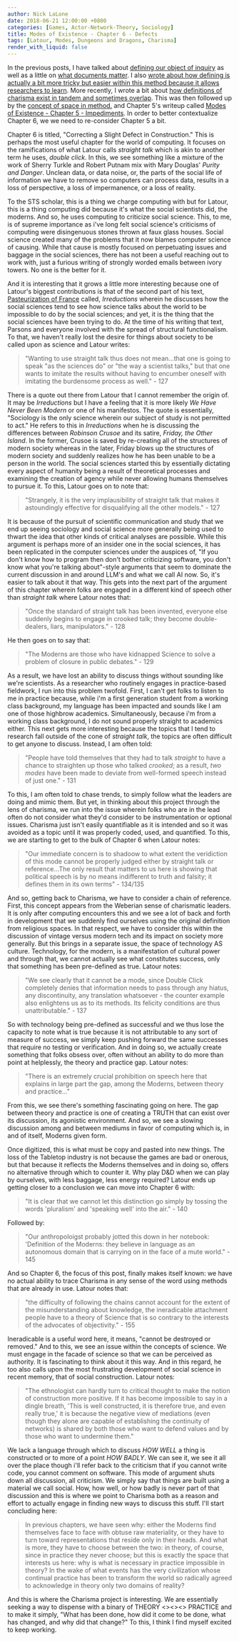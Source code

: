 ```yaml
---
author: Nick LaLone
date: 2018-06-21 12:00:00 +0800
categories: [Games, Actor-Network-Theory, Sociology]
title: Modes of Existence - Chapter 6 - Defects
tags: [Latour, Modes, Dungeons and Dragons, Charisma]
render_with_liquid: false
---
```


In the previous posts, I have talked about [defining our object of inquiry](https://nicklalone.com/2025/04/14/modes-defining-1) as well as a little on [what documents matter](https://nicklalone.com/2025/04/20/modes-docs-2). I also [wrote about how defining is actually a bit more tricky but easier within this method because it allows researchers to learn](https://nicklalone.com/2025/05/05/modes-learning). More recently, I wrote a bit about [how definitions of charisma exist in tandem and sometimes overlap](https://nicklalone.com/2025/05/30/modes-correspondence). This was then followed up by the [concept of space in method.](https://nicklalone.com/2025/06/21/making-room) and Chapter 5's writeup called [Modes of Existence - Chapter 5 - Impediments](https://nicklalone.com/2025/06/23/impediments). In order to better contextualize Chapter 6, we we need to re-consider Chapter 5 a bit.  

Chapter 6 is titled, "Correcting a Slight Defect in Construction." This is perhaps the most useful chapter for the world of computing. It focuses on the ramifications of what Latour calls *straight talk* which is akin to another term he uses, *double click*. In this, we see something like a mixture of the work of Sherry Turkle and Robert Putnam mix with Mary Douglas' *Purity and Danger*. Unclean data, or data noise, or, the parts of the social life of information we have to remove so computers can process data, results in a loss of perspective, a loss of impermanence, or a loss of reality. 

To the STS scholar, this is a thing we charge computing with but for Latour, this is a thing computing did because it's what the social scientists did, the moderns. And so, he uses computing to criticize social science. This, to me, is of supreme importance as i've long felt social science's criticisms of computing were disingenuous stones thrown at faux glass houses. Social science created many of the problems that it now blames computer science of causing. While that cause is mostly focused on perpetuating issues and baggage in the social sciences, there has not been a useful reaching out to work with, just a furious writing of strongly worded emails between ivory towers. No one is the better for it. 

And it is interesting that it grows a little more interesting because one of Latour's biggest contributions is that of the second part of his text, [Pasteurization of France](https://bookshop.org/p/books/the-pasteurization-of-france-bruno-latour/6693534?ean=9780674657618&next=t) called, *Irreductions* wherein he discusses how the social sciences tend to see how science talks about the world to be impossible to do by the social sciences; and yet, it is the thing that the social sciences have been trying to do. At the time of his writing that text, Parsons and everyone involved with the spread of structural functionalism. To that, we haven't really lost the desire for things about society to be called upon as science and Latour writes: 

> "Wanting to use straight talk thus does not mean...that one is going to speak "as the sciences do" or "the way a scientist talks," but that one wants to imitate the results without having to encumber oneself with imitating the burdensome process as well." - 127

There is a quote out there from Latour that I cannot remember the origin of. It may be *Irreductions* but I have a feeling that it is more likely *We Have Never Been Modern* or one of his manifestos. The quote is essentially, "Sociology is the only science wherein our subject of study is not permitted to act." He refers to this in *Irreductions* when he is discussing the differences between *Robinson Crusoe* and its satire, *Friday, the Other Island*. In the former, Crusoe is saved by re-creating all of the structures of modern society whereas in the later, Friday blows up the structures of modern society and suddenly realizes how he has been unable to be a person in the world. The social sciences started this by essentially dictating every aspect of humanity being a result of theoretical processes and examining the creation of agency while never allowing humans themselves to pursue it. To this, Latour goes on to note that: 

> "Strangely, it is the very implausibility of straight talk that makes it astoundingly effective for disqualifying all the other models." - 127

It is because of the pursuit of scientific communication and study that we end up seeing sociology and social science more generally being used to thwart the idea that other kinds of critical analyses are possible. While this argument is perhaps more of an insider one in the social sciences, it has been replicated in the computer sciences under the auspices of, "If you don't know how to program then don't bother criticizing software, you don't know what you're talking about"-style arguments that seem to dominate the current discussion in and around LLM's and what we call AI now. So, it's easier to talk about it that way. This gets into the next part of the argument of this chapter wherein folks are engaged in a different kind of speech other than *straight talk* where Latour notes that: 

> "Once the standard of straight talk has been invented, everyone else suddenly begins to engage in crooked talk; they become double-dealers, liars, manipulators." - 128

He then goes on to say that: 

> "The Moderns are those who have kidnapped Science to solve a problem of closure in public debates." - 129

As a result, we have lost an ability to discuss things without sounding like we're scientists. As a researcher who routinely engages in practice-based fieldwork, I run into this problem twofold. First, I can't get folks to listen to me in practice because, while i'm a first generation student from a working class background, my language has been impacted and sounds like I am one of those highbrow academics. Simultaneously, because i'm from a working class background, I do not sound properly straight to academics either. This next gets more interesting because the topics that I tend to research fall outside of the cone of *straight talk*, the topics are often difficult to get anyone to discuss. Instead, I am often told: 

> "People have told themselves that they had to talk *straight* to have a chance to straighten up those who talked *crooked*; as a result, *two modes* have been made to deviate from well-formed speech instead of just one." - 131

To this, I am often told to chase trends, to simply follow what the leaders are doing and mimic them. But yet, in thinking about this project through the lens of charisma, we run into the issue wherein folks who are in the lead often do not consider what they'd consider to be instrumentation or optional issues. Charisma just isn't easily quantifiable as it is intended and so it was avoided as a topic until it was properly coded, used, and quantified. To this, we are starting to get to the bulk of Chapter 6 when Latour notes: 

> "Our immediate concern is to shadoow to what extent the veridiction of this mode cannot be properly judged either by straight talk or reference...The only result that matters to us here is showing that political speech is by no means indifferent to truth and falsity; it defines them in its own terms" - 134/135

And so, getting back to Charisma, we have to consider a chain of reference. First, this concept appears from the Weberian sense of charismatic leaders. It is only after computing encounters this and we see a lot of back and forth in development that we suddenly find ourselves using the original definition from religious spaces. In that respect, we have to consider this within the discussion of vintage versus modern tech and its impact on society more generally. But this brings in a separate issue, the space of technology AS culture. Technology, for the modern, is a manifestation of cultural power and through that, we cannot actually see what constitutes success, only that something has been pre-defined as true. Latour notes: 

> "We see clearly that it cannot be a mode, since Double Click completely denies that information needs to pass through any hiatus, any discontinuity, any translation whatsoever - the counter example also enlightens us as to its methods. Its felicity conditions are thus unattributable." - 137

So with technology being pre-defined as successful and we thus lose the capacity to note what is true because it is not attributable to any sort of measure of success, we simply keep pushing forward the same successes that require no testing or verification. And in doing so, we actually create something that folks obsess over, often without an ability to do more than point at helplessly, the theory and practice gap. Latour notes: 

> "There is an extremely crucial prohibition on speech here that explains in large part the gap, among the Moderns, between theory and practice..." 

From this, we see there's something fascinating going on here. The gap between theory and practice is one of creating a TRUTH that can exist over its discussion, its agonistic environment. And so, we see a slowing discussion among and between mediums in favor of computing which is, in and of itself, Moderns given form. 

Once digitized, this is what must be copy and pasted into new things. The loss of the Tabletop industry is not because the games are bad or onerous, but that because it reflects the Moderns themselves and in doing so, offers no alternative through which to counter it. Why play D&D when we can play by ourselves, with less baggage, less energy required? Latour ends up getting closer to a conclusion we can move into Chapter 6 with: 

> "It is clear that we cannot let this distinction go simply by tossing the words 'pluralism' and 'speaking well' into the air." - 140

Followed by:

> "Our anthropoloigst probably jotted this down in her notebook: 'Definition of the Moderns: they believe in language as an autonomous domain that is carrying on in the face of a mute world." - 145

And so Chapter 6, the focus of this post, finally makes itself known: we have no actual ability to trace Charisma in any sense of the word using methods that are already in use. Latour notes that: 

> "the difficulty of following the chains cannot account for the extent of the misunderstanding about knowledge, the ineradicable attachment people have to a theory of Science that is so contrary to the interests of the advocates of objectivity." - 155

Ineradicable is a useful word here, it means, "cannot be destroyed or removed." And to this, we see an issue within the concepts of science. We must engage in the facade of science so that we can be perceived as authority. It is fascinating to think about it this way. And in this regard, he too also calls upon the most frustrating development of social science in recent memory, that of social construction. Latour notes:  

> "The ethnologist can hardly turn to critical thought to make the notion of construction more positive. If it has become impossible to say in a dingle breath, 'This is well constructed, it is therefore true, and even really true,' it is because the negative view of mediations (even though they alone are capable of establishing the continuity of networks) is shared by both those who want to defend values and by those who want to undermine them."

We lack a language through which to discuss *HOW WELL* a thing is constructed or to more of a point *HOW BADLY*. We can see it, we see it all over the place though i'll refer back to the criticism that if you cannot write code, you cannot comment on software. This mode of argument shuts down all discussion, all criticism. We simply say that things are built using a material we call social. How, how well, or how badly is never part of that discussion and this is where we point to Charisma both as a reason and effort to actually engage in finding new ways to discuss this stuff. I'll start concluding here: 

> In previous chapters, we have seen why: either the Moderns find themselves face to face with obtuse raw materiality, or they have to turn toward representations that reside only in their heads. And what is more, they have to choose between the two: in theory, of course, since in practice they never choose; but this is exactly the space that interests us here: why is what is necessary in practice impossible in theory? In the wake of what events has the very civilization whose continual practice has been to transform the world so radically agreed to acknowledge in theory only two domains of reality?

And this is where the Charisma project is interesting. We are essentially seeking a way to dispense with a binary of THEORY <><><> PRACTICE and to make it simply, "What has been done, how did it come to be done, what has changed, and why did that change?" To this, I think I find myself excited to keep working. 
